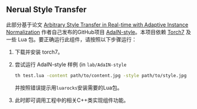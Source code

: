 ## Nerual Style Transfer

此部分基于论文 [Arbitrary Style Transfer in Real-time with Adaptive Instance Normalization](https://arxiv.org/abs/1703.06868) 作者自己发布的GitHub项目 [AdaIN-style](https://github.com/xunhuang1995/AdaIN-style)。本项目依赖 [Torch7](http://torch.ch) 及一些 Lua 包。要正确运行此组件，请按照以下步骤运行：

1. 下载并安装 torch7。

2. 尝试运行 AdaIN-style 样例 (in `lab/AdaIN-style`

   ```bash
   th test.lua -content path/to/content.jpg -style path/to/style.jpg
   ```

   并按照错误提示用`luarocks`安装需要的Lua包。

3. 此时即可调用工程中的相关C++类实现组件功能。


